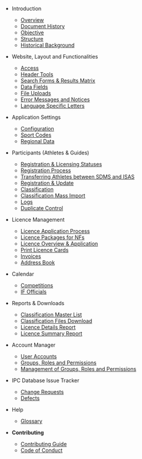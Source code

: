 - Introduction
	
	- [Overview](README.md)
	- [Document History](introduction/document-history.md)
	- [Objective](introduction/objective.md)
	- [Structure](introduction/structure.md)
	- [Historical Background](introduction/historical-background.md)

- Website, Layout and Functionalities
	
	- [Access](layout-and-functionalities/access.md)
	- [Header Tools](layout-and-functionalities/header-tools.md)
	- [Search Forms & Results Matrix](layout-and-functionalities/search.md)
	- [Data Fields](layout-and-functionalities/data-fields.md)
	- [File Uploads](layout-and-functionalities/file-uploads.md)
	- [Error Messages and Notices](layout-and-functionalities/error-messages-and-notices.md)
	- [Language Specific Letters](layout-and-functionalities/language-specific-letters.md)

- Application Settings
	
	- [Configuration](application-settings/configuration.md)
	- [Sport Codes](application-settings/sport-codes.md)
	- [Regional Data](application-settings/regional-data.md)

- Participants (Athletes & Guides)
	
	- [Registration & Licensing Statuses](participants/registration-and-licensing-statuses.md)
	- [Registration Process](participants/registration-process.md)
	- [Transferring Athletes between SDMS and ISAS](participants/transferring-athletes.md)
	- [Registration & Update](participants/registration-and-update.md)
	- [Classification](participants/classification.md)
	- [Classification Mass Import](participants/classification-mass-import.md)
	- [Logs](participants/logs.md)
	- [Duplicate Control](participants/duplicate-control.md)

- Licence Management
	
	- [Licence Application Process](licence-management/licence-application-process.md)
	- [Licence Packages for NFs ](licence-management/licence-packages.md)
	- [Licence Overview & Application](licence-management/licence-overview-and-application.md)
	- [Print Licence Cards](licence-management/print-licence-cards.md)
	- [Invoices](licence-management/invoices.md)
	- [Address Book](licence-management/address-book.md)

- Calendar
	
	- [Competitions](calendar/competitions.md)
	- [IF Officials](calendar/if-officials.md)

- Reports & Downloads
	
	- [Classification Master List](reports-and-downloads/classification-master-list.md)
	- [Classification Files Download](reports-and-downloads/classification-files-download.md)
	- [Licence Details Report](reports-and-downloads/licence-details-report.md)
	- [Licence Summary Report](reports-and-downloads/licence-summary-report.md)

- Account Manager
	
	- [User Accounts](account-manager/user-accounts.md)
	- [Groups, Roles and Permissions](account-manager/groups-roles-and-permissions.md)
	- [Management of Groups, Roles and Permissions](account-manager/management-of-groups-roles-and-permissions.md)

- IPC Database Issue Tracker
	- [Change Requests](database-issue-tracker/change-requests.md)
	- [Defects](database-issue-tracker/defects.md)

- Help
	- [Glossary](help/glossary.md)

- **Contributing**
	- [Contributing Guide](CONTRIBUTING.md)
	- [Code of Conduct](CODE_OF_CONDUCT.md)
